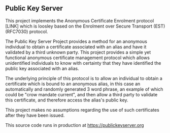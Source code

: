 ## Public Key Server

This project implements the Anonymous Certificate Enrolment protocol [LINK] which is loosley based on the Enrolment over Secure Transport (EST) (RFC7030) protocol.

The Public Key Server Project provides a method for an anonymous individual to obtain a certificate associated with an alias and have it validated by a third unknown party.  This project provides a simple yet functional anonymous certificate management protocol which allows unidentified individuals to know with certainty that they have identified the public key associated with an alias. 

The underlying principle of this protocol is to allow an individual to obtain a certificate which is bound to an anonymous alias, in this case an automatically and randomly generated 3 word phrase, an example of which could be "crow mandate current", and then allow a third party to validate this certificate, and therefore access the alias's public key.

This project makes no assumptions regarding the use of such certificates after they have been issued.

This source code runs in production at https://publickeyserver.org


